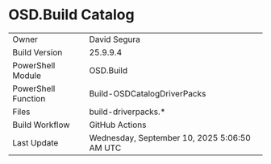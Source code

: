 ﻿# OSD.Build Catalog

| | |
|-|-|
| Owner | David Segura |
| Build Version | 25.9.9.4 |
| PowerShell Module | OSD.Build |
| PowerShell Function | Build-OSDCatalogDriverPacks |
| Files | build-driverpacks.* |
| Build Workflow | GitHub Actions |
| Last Update | Wednesday, September 10, 2025 5:06:50 AM UTC |

